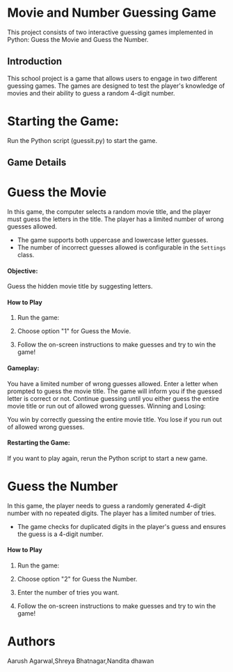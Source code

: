 # Movie and Number Guessing Game

This project consists of two interactive guessing games implemented in Python: Guess the Movie and Guess the Number.

## Introduction

This school project is a game that allows users to engage in two different guessing games. The games are designed to test the player's knowledge of movies and their ability to guess a random 4-digit number.

# Starting the Game:

Run the Python script (guessit.py) to start the game.

## Game Details

# Guess the Movie

In this game, the computer selects a random movie title, and the player must guess the letters in the title. The player has a limited number of wrong guesses allowed.

- The game supports both uppercase and lowercase letter guesses.
- The number of incorrect guesses allowed is configurable in the `Settings` class.

#### Objective:

Guess the hidden movie title by suggesting letters.

#### How to Play

1. Run the game:

2. Choose option "1" for Guess the Movie.

3. Follow the on-screen instructions to make guesses and try to win the game!

#### Gameplay:

You have a limited number of wrong guesses allowed.
Enter a letter when prompted to guess the movie title.
The game will inform you if the guessed letter is correct or not.
Continue guessing until you either guess the entire movie title or run out of allowed wrong guesses.
Winning and Losing:

You win by correctly guessing the entire movie title.
You lose if you run out of allowed wrong guesses.

#### Restarting the Game:

If you want to play again, rerun the Python script to start a new game.

# Guess the Number

In this game, the player needs to guess a randomly generated 4-digit number with no repeated digits. The player has a limited number of tries.

- The game checks for duplicated digits in the player's guess and ensures the guess is a 4-digit number.

#### How to Play

1. Run the game:

2. Choose option "2" for Guess the Number.

3. Enter the number of tries you want.

4. Follow the on-screen instructions to make guesses and try to win the game!

# Authors
Aarush Agarwal,Shreya Bhatnagar,Nandita dhawan 
